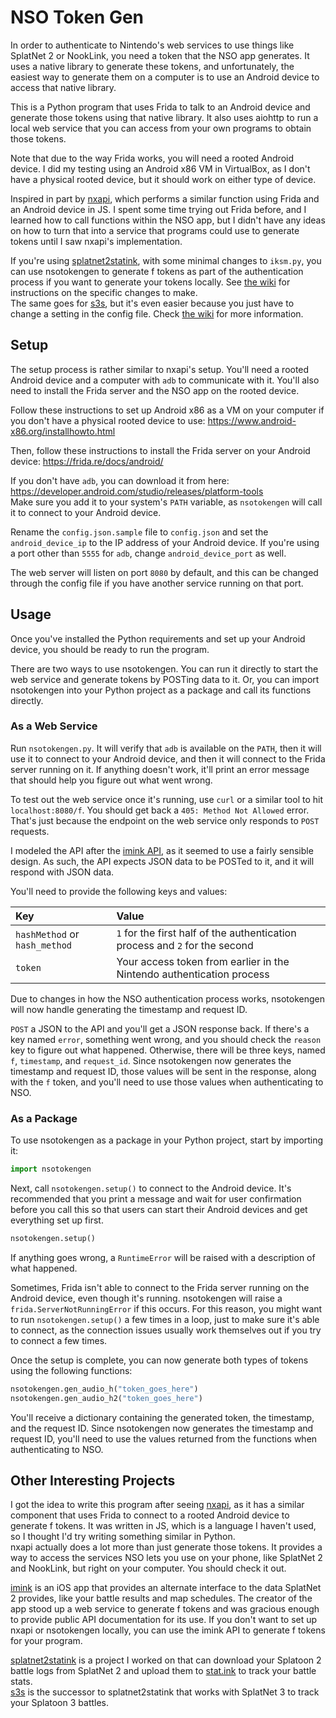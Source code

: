 # NSO Token Gen

In order to authenticate to Nintendo's web services to use things like SplatNet 2 or NookLink, you need a token that
the NSO app generates. It uses a native library to generate these tokens, and unfortunately, the easiest way to generate
them on a computer is to use an Android device to access that native library.

This is a Python program that uses Frida to talk to an Android device and generate those tokens using that native
library. It also uses aiohttp to run a local web service that you can access from your own programs to obtain those
tokens.

Note that due to the way Frida works, you will need a rooted Android device. I did my testing using an Android x86 VM
in VirtualBox, as I don't have a physical rooted device, but it should work on either type of device.

Inspired in part by [nxapi](https://github.com/samuelthomas2774/nxapi), which performs a similar function using Frida
and an Android device in JS. I spent some time trying out Frida before, and I learned how to call functions within the
NSO app, but I didn't have any ideas on how to turn  that into a service that programs could use to generate
tokens until I saw nxapi's implementation. 

If you're using [splatnet2statink](https://github.com/frozenpandaman/splatnet2statink), with some minimal changes to
`iksm.py`, you can use nsotokengen to generate f tokens as part of the authentication process if you want to generate
your tokens locally. See [the wiki](https://github.com/clovervidia/nsotokengen/wiki/splatnet2statink) for instructions
on the specific changes to make.  
The same goes for [s3s](https://github.com/frozenpandaman/s3s), but it's even easier because you just have to change a
setting in the config file. Check [the wiki](https://github.com/clovervidia/nsotokengen/wiki/s3s) for more information.

## Setup

The setup process is rather similar to nxapi's setup. You'll need a rooted Android device and a computer with `adb` to
communicate with it. You'll also need to install the Frida server and the NSO app on the rooted device.

Follow these instructions to set up Android x86 as a VM on your computer if you don't have a physical rooted device to
use: https://www.android-x86.org/installhowto.html

Then, follow these instructions to install the Frida server on your Android device: https://frida.re/docs/android/

If you don't have `adb`, you can download it from here: https://developer.android.com/studio/releases/platform-tools  
Make sure you add it to your system's `PATH` variable, as `nsotokengen` will call it to connect to your Android device. 

Rename the `config.json.sample` file to `config.json` and set the `android_device_ip` to the IP address of your Android
device. If you're using a port other than `5555` for `adb`, change `android_device_port` as well.

The web server will listen on port `8080` by default, and this can be changed through the config file if you have
another service running on that port.

## Usage

Once you've installed the Python requirements and set up your Android device, you should be ready to run the program.

There are two ways to use nsotokengen. You can run it directly to start the web service and generate tokens by POSTing
data to it. Or, you can import nsotokengen into your Python project as a package and call its functions directly. 

### As a Web Service

Run `nsotokengen.py`. It will verify that `adb` is available on the `PATH`, then it will use it to connect to your
Android device, and then it will connect to the Frida server running on it. If anything doesn't work, it'll print an
error message that should help you figure out what went wrong. 

To test out the web service once it's running, use `curl` or a similar tool to hit `localhost:8080/f`. You should get
back a `405: Method Not Allowed` error. That's just because the endpoint on the web service only responds to `POST`
requests.

I modeled the API after the [imink API](https://github.com/JoneWang/imink/wiki/imink-API-Documentation), as it seemed to
use a fairly sensible design. As such, the API expects JSON data to be POSTed to it, and it will respond with JSON data.

You'll need to provide the following keys and values:

|Key|Value|
|:---|:---|
|`hashMethod` or `hash_method`|`1` for the first half of the authentication process and `2` for the second|
|`token`|Your access token from earlier in the Nintendo authentication process|

Due to changes in how the NSO authentication process works, nsotokengen will now handle generating the timestamp and
request ID.

`POST` a JSON to the API and you'll get a JSON response back. If there's a key named `error`, something went wrong, and
you should check the `reason` key to figure out what happened. Otherwise, there will be three keys, named `f`,
`timestamp`, and `request_id`. Since nsotokengen now generates the timestamp and request ID, those values will be sent
in the response, along with the `f` token, and you'll need to use those values when authenticating to NSO.

### As a Package

To use nsotokengen as a package in your Python project, start by importing it:

```python
import nsotokengen
```

Next, call `nsotokengen.setup()` to connect to the Android device. It's recommended that you print a message and wait
for user confirmation before you call this so that users can start their Android devices and get everything set up
first.

```python
nsotokengen.setup()
```

If anything goes wrong, a `RuntimeError` will be raised with a description of what happened.

Sometimes, Frida isn't able to connect to the Frida server running on the Android device, even though it's running.
nsotokengen will raise a `frida.ServerNotRunningError` if this occurs. For this reason, you might want to run
`nsotokengen.setup()` a few times in a loop, just to make sure it's able to connect, as the connection issues usually
work themselves out if you try to connect a few times.

Once the setup is complete, you can now generate both types of tokens using the following functions:

```python
nsotokengen.gen_audio_h("token_goes_here")
nsotokengen.gen_audio_h2("token_goes_here")
```

You'll receive a dictionary containing the generated token, the timestamp, and the request ID. Since nsotokengen now
generates the timestamp and request ID, you'll need to use the values returned from the functions when authenticating to
NSO.

## Other Interesting Projects

I got the idea to write this program after seeing [nxapi](https://github.com/samuelthomas2774/nxapi), as it has a
similar component that uses Frida to connect to a rooted Android device to generate f tokens. It was written in JS,
which is a language I haven't used, so I thought I'd try writing something similar in Python.  
nxapi actually does a lot more than just generate those tokens. It provides a way to access the services NSO lets you
use on your phone, like SplatNet 2 and NookLink, but right on your computer. You should check it out.

[imink](https://github.com/JoneWang/imink) is an iOS app that provides an alternate interface to the data SplatNet 2
provides, like your battle results and map schedules. The creator of the app stood up a web service to generate f tokens
and was gracious enough to provide public API documentation for its use. If you don't want to set up nxapi or
nsotokengen locally, you can use the imink API to generate f tokens for your program.

[splatnet2statink](https://github.com/frozenpandaman/splatnet2statink) is a project I worked on that can download your
Splatoon 2 battle logs from SplatNet 2 and upload them to [stat.ink](https://stat.ink) to track your battle stats.   
[s3s](https://github.com/frozenpandaman/s3s) is the successor to splatnet2statink that works with SplatNet 3 to track
your Splatoon 3 battles.
